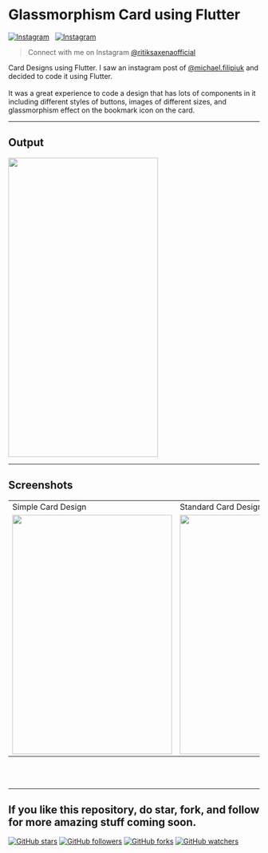 <!-- <img src="https://user-images.githubusercontent.com/62079355/124397520-d7e04c80-dd2d-11eb-90ed-264159f7f99a.PNG" align="right" style: height=300 width=300/> -->

# Glassmorphism Card using Flutter <br> 
[![Instagram](https://img.shields.io/twitter/url?label=%40ultimateflutter&logo=Instagram&style=social&url=https%3A%2F%2Fwww.instagram.com%2Fultimateflutter%2F)](https://www.instagram.com/ultimateflutter/)
&nbsp;
[![Instagram](https://img.shields.io/twitter/url?label=%40ritiksaxenaofficial&logo=Instagram&style=social&url=https%3A%2F%2Fwww.instagram.com%2Fritiksaxenaofficial%2F)](https://www.instagram.com/ritiksaxenaofficial/)


> Connect with me on Instagram <a href='https://www.instagram.com/ritiksaxenaofficial/'>@ritiksaxenaofficial</a>

Card Designs using Flutter. I saw an instagram post of <a href='https://www.instagram.com/p/CQqdAVjDjh6/'>@michael.filipiuk</a> and decided to code it using Flutter.
<br><br>
It was a great experience to code a design that has lots of components in it including different styles of buttons, images of different sizes, and glassmorphism effect on the bookmark icon on the card.
<br>

---
## Output
<img src="https://user-images.githubusercontent.com/62079355/125661170-796f0022-7396-403d-8fe1-a0e0ad99d1ad.gif" height=600, width=300>

---
## Screenshots

<table style='cellspacing="0"'>
  <tr>
    <td>Simple Card Design</td>
     <td>Standard Card Design</td>
     <td>Card with background image</td>
    <td>Card with Buttons</td>
  </tr>
  <tr>
    <td><img src="https://user-images.githubusercontent.com/62079355/125661339-33594f42-6198-47f1-aa23-b1af7af126a4.jpg" width=320 height=480></td>
    <td><img src="https://user-images.githubusercontent.com/62079355/125661351-760fbf2f-87d3-463c-8f97-86931b558f17.jpg" width=320 height=480></td>
    <td><img src="https://user-images.githubusercontent.com/62079355/125661373-41611398-e966-49ad-91b4-17ee2667a9be.jpg" width=320 height=480></td>
    <td><img src="https://user-images.githubusercontent.com/62079355/125661395-95929864-a0fa-4206-920c-cbad5998f266.jpg" width=320 height=480></td>
  </tr>
 </table>
 
 
<!-- #### <span>&#8226;</span> Simple Card Design
<img src="https://user-images.githubusercontent.com/62079355/125661339-33594f42-6198-47f1-aa23-b1af7af126a4.jpg" height=600, width=280>

#### <span>&#8226;</span> Standard Card Design
<img src="https://user-images.githubusercontent.com/62079355/125661351-760fbf2f-87d3-463c-8f97-86931b558f17.jpg" height=600, width=280>

#### <span>&#8226;</span> Card Design having background image
<img src="https://user-images.githubusercontent.com/62079355/125661373-41611398-e966-49ad-91b4-17ee2667a9be.jpg" height=600, width=280>

#### <span>&#8226;</span> Card with Buttons
<img src="https://user-images.githubusercontent.com/62079355/125661395-95929864-a0fa-4206-920c-cbad5998f266.jpg" height=600, width=280>

 -->

<br><br>

---
If you like this repository, do star, fork, and follow for more amazing stuff coming soon.
---
[![GitHub stars](https://img.shields.io/github/stars/Ritik-Saxena/Design_to_Code-Flutter?style=social)](https://github.com/Ritik-Saxena/ultimateflutter)
[![GitHub followers](https://img.shields.io/github/followers/Ritik-Saxena?label=Followers&style=social)](https://github.com/Ritik-Saxena?tab=followers)
[![GitHub forks](https://img.shields.io/github/forks/Ritik-Saxena/ultimateflutter?style=social)](https://github.com/Ritik-Saxena/ultimateflutter)
[![GitHub watchers](https://img.shields.io/github/watchers/Ritik-Saxena/ultimateflutter?style=social)](https://github.com/Ritik-Saxena/ultimateflutter)
